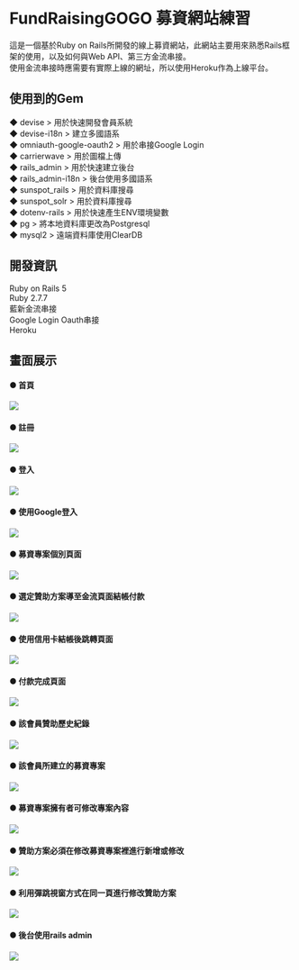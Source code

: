 
# FundRaisingGOGO 募資網站練習
這是一個基於Ruby on Rails所開發的線上募資網站，此網站主要用來熟悉Rails框架的使用，以及如何與Web API、第三方金流串接。<br/>
使用金流串接時應需要有實際上線的網址，所以使用Heroku作為上線平台。

## 使用到的Gem

◆ devise                    > 用於快速開發會員系統
<br/>
◆ devise-i18n               > 建立多國語系
<br/>
◆ omniauth-google-oauth2    > 用於串接Google Login
<br/>
◆ carrierwave               > 用於圖檔上傳
<br/>
◆ rails_admin               > 用於快速建立後台
<br/>
◆ rails_admin-i18n          > 後台使用多國語系
<br/>
◆ sunspot_rails             > 用於資料庫搜尋
<br/>
◆ sunspot_solr              > 用於資料庫搜尋
<br/>
◆ dotenv-rails              > 用於快速產生ENV環境變數
<br/>
◆ pg                        > 將本地資料庫更改為Postgresql
<br/>
◆ mysql2                    > 遠端資料庫使用ClearDB 
<br/>

##  開發資訊
Ruby on Rails 5
<br/>
Ruby  2.7.7
<br/>
藍新金流串接
<br/>
Google Login Oauth串接
<br/>
Heroku


##  畫面展示

<h4>● 首頁<h4/> 
<img src="https://i.imgur.com/y20Qvqn.png">

<h4>● 註冊<h4/>
<img src="https://i.imgur.com/SXgBETk.png">

<h4>● 登入<h4/>
<img src="https://i.imgur.com/r4Z6gPl.png">

<h4>● 使用Google登入<h4/>
<img src="https://i.imgur.com/1VX4ZrJ.png">

<h4>● 募資專案個別頁面<h4/>
<img src="https://i.imgur.com/6beo71V.png">

<h4>● 選定贊助方案導至金流頁面結帳付款<h4/>
<img src="https://i.imgur.com/2ouyOma.png">

<h4>● 使用信用卡結帳後跳轉頁面<h4/>
<img src="https://i.imgur.com/FynNJYi.png">

<h4>● 付款完成頁面<h4/>
<img src="https://i.imgur.com/pE412uK.png">

<h4>● 該會員贊助歷史紀錄<h4/>
<img src="https://i.imgur.com/qQ4Vrpp.png">

<h4>● 該會員所建立的募資專案<h4/>
<img src="https://i.imgur.com/w1cvok9.png">
  
<h4>● 募資專案擁有者可修改專案內容<h4/>
<img src="https://i.imgur.com/u5TFeW7.png">
    
<h4>● 贊助方案必須在修改募資專案裡進行新增或修改<h4/>
<img src="https://i.imgur.com/ZMtmT8g.png">
      
<h4>● 利用彈跳視窗方式在同一頁進行修改贊助方案<h4/>
<img src="https://i.imgur.com/iP5ZihK.png">

<h4>● 後台使用rails admin<h4/>
<img src="https://i.imgur.com/qv1Z2xs.png">
  
